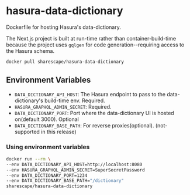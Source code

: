 # hasura-data-dictionary
Dockerfile for hosting Hasura's data-dictionary.  

The Next.js project is built at run-time rather than container-build-time because the
project uses `gqlgen` for code generation--requiring access to the Hasura schema. 

```sh
docker pull sharescape/hasura-data-dictionary
```

## Environment Variables
- `DATA_DICTIONARY_API_HOST`: The Hasura endpoint to pass to the data-dictionary's build-time env. Required.
- `HASURA_GRAPHQL_ADMIN_SECRET`: Required.
- `DATA_DICTIONARY_PORT`: Port where the data-dictionary UI is hosted on(default 3000). Optional
- `DATA_DICTIONARY_BASE_PATH`: For reverse proxies(optional). (not-supported in this release)

### Using environment variables

```sh
docker run --rm \
--env DATA_DICTIONARY_API_HOST=http://localhost:8080
--env HASURA_GRAPHQL_ADMIN_SECRET=SuperSecretPassword
--env DATA_DICTIONARY_PORT=1234
--env DATA_DICTIONARY_BASE_PATH="/dictionary"
sharescape/hasura-data-dictionary
```
